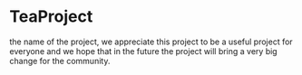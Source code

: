 # TeaProject
the name of the project, we appreciate this project to be a useful project for everyone and we hope that in the future the project will bring a very big change for the community.
